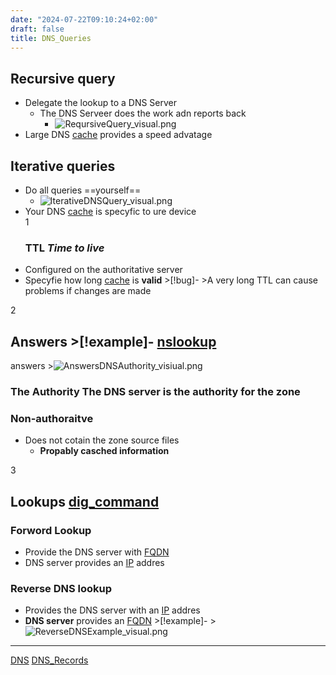 ```yaml
---
date: "2024-07-22T09:10:24+02:00"
draft: false
title: DNS_Queries
---
```


## Recursive query

-   Delegate the lookup to a DNS Server
    -   The DNS Serveer does the work adn reports back
        -   ![ReqursiveQuery_visual.png](/Notes/ReqursiveQuery_visual.png "fig:")
-   Large DNS [cache](/Notes/posts/nixos/cache) provides a speed
    advatage

## Iterative queries

-   Do all queries ==yourself==
    -   ![IterativeDNSQuery_visual.png](/Notes/IterativeDNSQuery_visual.png "fig:")
-   Your DNS [cache](/Notes/posts/nixos/cache) is specyfic to ure
    device  
    1
    ### TTL *Time to live*
-   Configured on the authoritative server
-   Specyfie how long [cache](/Notes/posts/nixos/cache) is
    **valid** >\[!bug\]- >A very long TTL can cause problems if changes
    are made

2
## Answers \>\[!example\]- [nslookup](/Notes/posts/Linux/nslookup)
answers
\>![AnswersDNSAuthority_visiual.png](/Notes/AnswersDNSAuthority_visiual.png)
### The Authority The DNS server is the authority for the zone

### Non-authoraitve

-   Does not cotain the zone source files
    -   **Propably casched information**

3
## Lookups [dig_command](/Notes/posts/dig_command)

### Forword Lookup

-   Provide the DNS server with [FQDN](/Notes/posts/FQDN)
-   DNS server provides an [IP](/Notes/posts/Network/Ref_OSI/IP) addres

### Reverse DNS lookup

-   Provides the DNS server with an
    [IP](/Notes/posts/Network/Ref_OSI/IP) addres
-   **DNS server** provides an
    [FQDN](/Notes/posts/FQDN) >\[!example\]- >![ReverseDNSExample_visual.png](/Notes/ReverseDNSExample_visual.png)

------------------------------------------------------------------------

[DNS](/Notes/posts/Network/Phisicall/DNS)
[DNS_Records](/Notes/posts/Network/DNS_Records)
